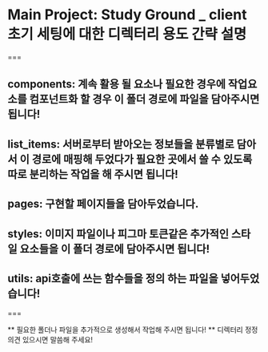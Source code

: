 ###

# Main Project: Study Ground \_ client 초기 세팅에 대한 디렉터리 용도 간략 설명

===

## components: 계속 활용 될 요소나 필요한 경우에 작업요소를 컴포넌트화 할 경우 이 폴더 경로에 파일을 담아주시면 됩니다!

## list_items: 서버로부터 받아오는 정보들을 분류별로 담아서 이 경로에 매핑해 두었다가 필요한 곳에서 쓸 수 있도록 따로 분리하는 작업을 해 주시면 됩니다!

## pages: 구현할 페이지들을 담아두었습니다.

## styles: 이미지 파일이나 피그마 토큰같은 추가적인 스타일 요소들을 이 폴더 경로에 담아주시면 됩니다!

## utils: api호출에 쓰는 함수들을 정의 하는 파일을 넣어두었습니다!

===

** 필요한 폴더나 파일을 추가적으로 생성해서 작업해 주시면 됩니다!
** 디렉터리 정정 의견 있으시면 말씀해 주세요!
